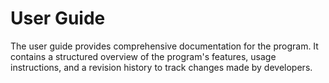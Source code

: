 # User Guide

The user guide provides comprehensive documentation for the program. It contains a structured overview of the program's features, usage instructions, and a revision history to track changes made by developers.
